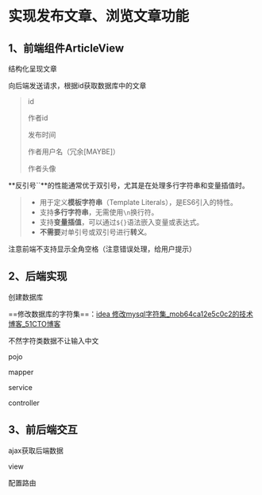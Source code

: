 # 实现发布文章、浏览文章功能

## 1、前端组件ArticleView

结构化呈现文章

向后端发送请求，根据id获取数据库中的文章

>id
>
>作者id
>
>发布时间
>
>作者用户名（冗余[MAYBE]）
>
>作者头像

**反引号``**的性能通常优于双引号，尤其是在处理多行字符串和变量插值时。

> - 用于定义**模板字符串**（Template Literals），是ES6引入的特性。
> - 支持**多行字符串**，无需使用`\n`换行符。
> - 支持**变量插值**，可以通过`${}`语法嵌入变量或表达式。
> - **不需要**对单引号或双引号进行**转义**。

注意前端不支持显示全角空格（注意错误处理，给用户提示）

## 2、后端实现

创建数据库

==修改数据库的字符集==：[idea 修改mysql字符集_mob64ca12e5c0c2的技术博客_51CTO博客](https://blog.51cto.com/u_16213387/8434912)

不然字符类数据不让输入中文

pojo

mapper

service

controller



## 3、前后端交互

ajax获取后端数据

view

配置路由

